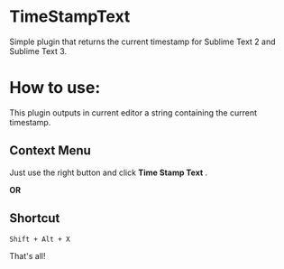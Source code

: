 # TimeStampText
Simple plugin that returns the current timestamp for Sublime Text 2 and Sublime Text 3.

# How to use:
This plugin outputs in current editor a string containing the current timestamp.

## Context Menu
Just use the right button and click **Time Stamp Text** .

**OR**

## Shortcut
```
Shift + Alt + X
```

That's all!

